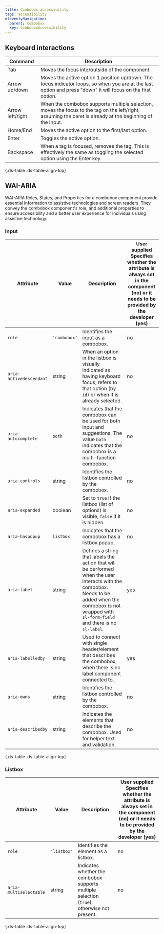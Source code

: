 ```yaml
---
title: Combobox accessibility
tags: accessibility
eleventyNavigation:
  parent: Combobox
  key: ComboboxAccessibility
---
```


<section>

## Keyboard interactions

<div class="ds-table-wrapper">

|Command|Description|
|-|-|
|Tab|Moves the focus into/outside of the component.|
|Arrow up/down|Moves the active option 1 position up/down. The focus indicator loops, so when you are at the last option and press "down" it will focus on the first option.|
|Arrow left/right|When the combobox supports multiple selection, moves the focus to the tag on the left/right, assuming the caret is already at the beginning of the input.|
|Home/End|Moves the active option to the first/last option.|
|Enter|Toggles the active option.|
|Backspace|When a tag is focused, removes the tag. This is effectively the same as toggling the selected option using the Enter key.|

{.ds-table .ds-table-align-top}

</div>

</section>

<section>

## WAI-ARIA

WAI-ARIA Roles, States, and Properties for a combobox component provide essential information to assistive technologies and screen readers. They convey the combobox component's role, and additional properties to ensure accessibility and a better user experience for individuals using assistive technology.

### Input

<div class="ds-table-wrapper">

|Attribute|Value|Description|User supplied  <sl-icon name="info" aria-describedby="tooltip1" size="md"></sl-icon><sl-tooltip id="tooltip1">Specifies whether the attribute is always set in the component (no) or it needs to be provided by the developer (yes)</sl-tooltip>|
|-|-|-|-|
|`role`|`'combobox'`|Identifies the input as a combobox.|no|
|`aria-activedescendant`|string|When an option in the listbox is visually indicated as having keyboard focus, refers to that option (by `id`) or when it is already selected.|no|
|`aria-autocomplete`|`both`|Indicates that the combobox can be used for both input and suggestions. The value `both` indicates that the combobox is a multi-function combobox.|no|
|`aria-controls`|string|Identifies the listbox controlled by the combobox.|no|
|`aria-expanded`|boolean|Set to `true` if the listbox (list of options) is visible, `false` if it is hidden.|no|
|`aria-haspopup`|`listbox`|Indicates that the combobox has a listbox popup.|no|
|`aria-label`	|string|Defines a string that labels the action that will be performed when the user interacts with the combobox. Needs to be added when the combobox is not wrapped with `sl-form-field` and there is no `sl-label`. |yes|
|`aria-labelledby`|string|Used to connect with single header/element that describes the combobox, when there is no label component connected to.|yes|
|`aria-owns`|string|Identifies the listbox controlled by the combobox.|no|
|`aria-describedby`|string|Indicates the elements that describe the combobox. Used for helper text and validation.|no|

{.ds-table .ds-table-align-top}

</div>

### Listbox

<div class="ds-table-wrapper">

|Attribute|Value|Description|User supplied  <sl-icon name="info" aria-describedby="tooltip1" size="md"></sl-icon><sl-tooltip id="tooltip1">Specifies whether the attribute is always set in the component (no) or it needs to be provided by the developer (yes)</sl-tooltip>|
|-|-|-|-|
|`role`|`'listbox'`|Identifies the element as a listbox.|no|
|`aria-multiselectable`|string|Indicates whether the combobox supports multiple selection (`true`), otherwise not present.|no|

{.ds-table .ds-table-align-top}

</div>

</section>